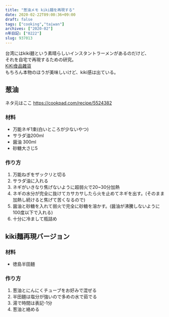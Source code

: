 ```yaml
---
title: "葱油メモ kiki麺を再現する"
date: 2020-02-22T09:00:36+09:00
draft: false
tags: ["cooking","taiwan"]
archives: ["2020-02"]
n年日記: ["0222"]
slug: 937013
---
```

台湾にはkiki麺という素晴らしいインスタントラーメンがあるのだけど、   
それを自宅で再現するための研究。   
[KiKi食品雜貨](https://kikifg.com)   
もちろん本物のほうが美味しいけど、kiki感は出ている。

## 葱油
ネタ元はここ https://cookpad.com/recipe/5524382
### 材料
- 万能ネギ1束(白いところが少ないやつ)
- サラダ油200ml
- 醤油 300ml
- 砂糖大さじ5
### 作り方
1. 万能ねぎをザックリと切る
1. サラダ油に入れる
1. ネギがいきなり焦げないように超弱火で20~30分加熱
1. ネギの水分が完全に抜けてカサカサしたら火を止めてネギを出す。(そのまま加熱し続けると焦げて苦くなるので)
1. 醤油と砂糖を入れて弱火で完全に砂糖を溶かす。(醤油が沸騰しないように100度以下で入れる)
1. 十分に冷まして瓶詰め

## kiki麺再現バージョン
### 材料
- 徳島半田麺
### 作り方
1. 葱油とにんにくチューブをお好みで混ぜる
1. 半田麺は塩分が強いので多めの水で茹でる
1. 湯で時間は表記-1分
1. 葱油と絡める 

